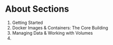 # About Sections

1. Getting Started
2. Docker Images & Containers: The Core Building
3. Managing Data & Working with Volumes
4. 